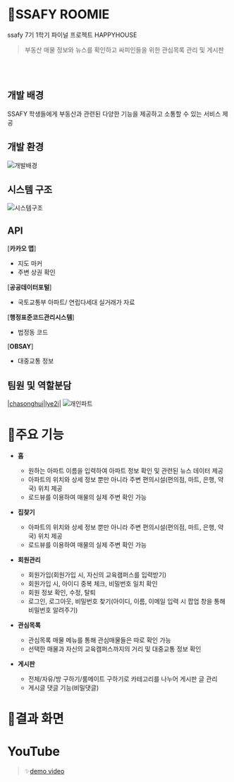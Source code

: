 # 🏡SSAFY ROOMIE
ssafy 7기 1학기 파이널 프로젝트 HAPPYHOUSE
> 부동산 매물 정보와 뉴스를 확인하고 싸피인들을 위한 관심목록 관리 및 게시판 </br>

</br>
</br>

## 개발 배경
SSAFY 학생들에게 부동산과 관련된 다양한 기능을 제공하고 소통할 수 있는 서비스 제공 

## 개발 환경
![개발배경](https://user-images.githubusercontent.com/65855978/170502431-c1ee4708-01d1-4190-8e50-935a740aaae1.png)
## 시스템 구조
![시스템구조](https://user-images.githubusercontent.com/65855978/170502015-0c4c82fa-1645-4468-b313-62731fcca021.png)

## API
[**카카오 맵**]
- 지도 마커
- 주변 상권 확인

[**공공데이터포털**]
- 국토교통부 아파트/ 연립다세대 실거래가 자료

[**행정표준코드관리시스템**]
- 법정동 코드

[**OBSAY**]
- 대중교통 정보


## 팀원 및 역할분담
|[chasonghui](https://github.com/chasonghui)|[lye2i](https://github.com/lye2i)|
![개인파트](https://user-images.githubusercontent.com/65855978/170497377-c4a6d5d6-31c1-49e6-94ac-3964d8ad70fa.png)


# 🏡주요 기능
- **홈**
    - 원하는 아파트 이름을 입력하여 아파트 정보 확인 및 관련된 뉴스 데이터 제공
    - 아파트의 위치와 상세 정보 뿐만 아니라 주변 편의시설(편의점, 마트, 은행, 약국) 위치 제공
    - 로드뷰를 이용하여 매물의 실제 주변 확인 가능

- **집찾기**
    - 아파트의 위치와 상세 정보 뿐만 아니라 주변 편의시설(편의점, 마트, 은행, 약국) 위치 제공
    - 로드뷰를 이용하여 매물의 실제 주변 확인 가능

- **회원관리**
    - 회원가입(회원가입 시, 자신의 교육캠퍼스를 입력받기)
    - 회원가입 시, 아이디 중복 체크, 비밀번호 일치 확인
    - 회원 정보 확인, 수정, 탈퇴
    - 로그인, 로그아웃, 비밀번호 찾기(아이디, 이름, 이메일 입력 시 팝업 창을 통해 비밀번호 알려주기)

- **관심목록**
    - 관심목록 매물 메뉴를 통해 관심매물들은 따로 확인 가능
    - 선택한 매물과 자신의 교육캠퍼스까지의 거리 및 대중교통 정보 확인
    
- **게시판**
    - 전체/자유/방 구하기/룸메이트 구하기로 카테고리를 나누어 게시판 글 관리
    - 게시글 댓글 기능(비밀댓글)



# 🏡결과 화면


# YouTube
>  ✨[demo video](https://www.youtube.com/watch?v=BEAs4nZEI5M)<br/>
